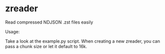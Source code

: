 # zreader
Read compressed NDJSON .zst files easily

Usage:

Take a look at the example.py script. When creating a new zreader, you can pass a chunk size or let it default to 16k.


